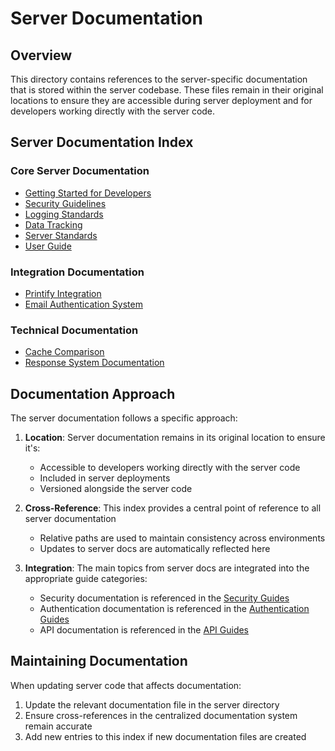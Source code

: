 # Server Documentation

## Overview
This directory contains references to the server-specific documentation that is stored within the server codebase. These files remain in their original locations to ensure they are accessible during server deployment and for developers working directly with the server code.

## Server Documentation Index

### Core Server Documentation
- [Getting Started for Developers](../../../app/server/docs/getting-started-developer.md)
- [Security Guidelines](../../../app/server/docs/SECURITY.md)
- [Logging Standards](../../../app/server/docs/LOGGING.md)
- [Data Tracking](../../../app/server/docs/DATA_TRACKING.md)
- [Server Standards](../../../app/server/docs/standards.md)
- [User Guide](../../../app/server/docs/user_guide.md)

### Integration Documentation
- [Printify Integration](../../../app/server/docs/printify-integration.md)
- [Email Authentication System](../../../app/server/docs/email-auth-system.md)

### Technical Documentation
- [Cache Comparison](../../../app/server/docs/cache-comparison.md)
- [Response System Documentation](../../../app/server/src/docs/response_system_documentation.md)

## Documentation Approach

The server documentation follows a specific approach:

1. **Location**: Server documentation remains in its original location to ensure it's:
   - Accessible to developers working directly with the server code
   - Included in server deployments
   - Versioned alongside the server code

2. **Cross-Reference**: This index provides a central point of reference to all server documentation
   - Relative paths are used to maintain consistency across environments
   - Updates to server docs are automatically reflected here

3. **Integration**: The main topics from server docs are integrated into the appropriate guide categories:
   - Security documentation is referenced in the [Security Guides](../guides/security/index.md)
   - Authentication documentation is referenced in the [Authentication Guides](../guides/authentication/index.md)
   - API documentation is referenced in the [API Guides](../guides/api/index.md)

## Maintaining Documentation

When updating server code that affects documentation:

1. Update the relevant documentation file in the server directory
2. Ensure cross-references in the centralized documentation system remain accurate
3. Add new entries to this index if new documentation files are created
